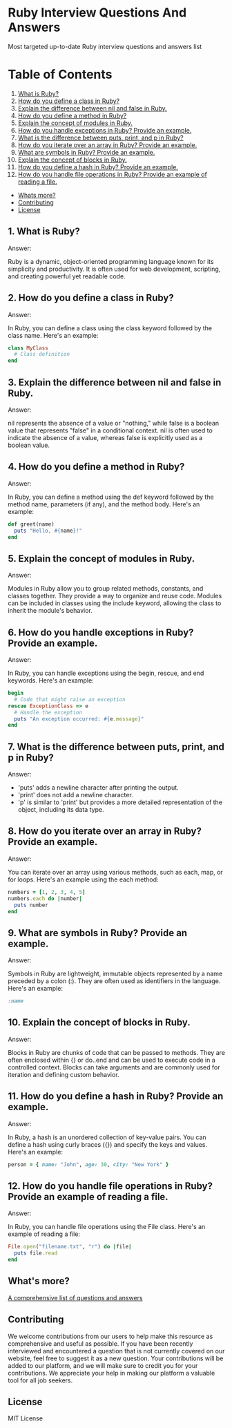 # Ruby Interview Questions And Answers

Most targeted up-to-date Ruby interview questions and answers list

# Table of Contents

1. [What is Ruby?](#1-what-is-ruby)
2. [How do you define a class in Ruby?](#2-how-do-you-define-a-class-in-ruby)
3. [Explain the difference between nil and false in Ruby.](#3-explain-the-difference-between-nil-and-false-in-ruby)
4. [How do you define a method in Ruby?](#4-how-do-you-define-a-method-in-ruby)
5. [Explain the concept of modules in Ruby.](#5-explain-the-concept-of-modules-in-ruby)
6. [How do you handle exceptions in Ruby? Provide an example.](#6-how-do-you-handle-exceptions-in-ruby-provide-an-example)
7. [What is the difference between puts, print, and p in Ruby?](#7-what-is-the-difference-between-puts-print-and-p-in-ruby)
8. [How do you iterate over an array in Ruby? Provide an example.](#8-how-do-you-iterate-over-an-array-in-ruby-provide-an-example)
9. [What are symbols in Ruby? Provide an example.](#9-what-are-symbols-in-ruby-provide-an-example)
10. [Explain the concept of blocks in Ruby.](#10-explain-the-concept-of-blocks-in-ruby)
11. [How do you define a hash in Ruby? Provide an example.](#11-how-do-you-define-a-hash-in-ruby-provide-an-example)
12. [How do you handle file operations in Ruby? Provide an example of reading a file.](#12-how-do-you-handle-file-operations-in-ruby-provide-an-example-of-reading-a-file)
- [Whats more?](#whats-more)
- [Contributing](#contributing)
- [License](#license)

## 1. What is Ruby?

Answer:

Ruby is a dynamic, object-oriented programming language known for its simplicity and productivity. It is often used for web development, scripting, and creating powerful yet readable code.

## 2. How do you define a class in Ruby?

Answer:

In Ruby, you can define a class using the class keyword followed by the class name. Here's an example:

```ruby
class MyClass
  # Class definition
end
```

## 3. Explain the difference between nil and false in Ruby.

Answer:

nil represents the absence of a value or "nothing," while false is a boolean value that represents "false" in a conditional context. nil is often used to indicate the absence of a value, whereas false is explicitly used as a boolean value.

## 4. How do you define a method in Ruby?

Answer:

In Ruby, you can define a method using the def keyword followed by the method name, parameters (if any), and the method body. Here's an example:

```ruby
def greet(name)
  puts "Hello, #{name}!"
end
```

## 5. Explain the concept of modules in Ruby.

Answer:

Modules in Ruby allow you to group related methods, constants, and classes together. They provide a way to organize and reuse code. Modules can be included in classes using the include keyword, allowing the class to inherit the module's behavior.

## 6. How do you handle exceptions in Ruby? Provide an example.

Answer:

In Ruby, you can handle exceptions using the begin, rescue, and end keywords. Here's an example:

```ruby
begin
  # Code that might raise an exception
rescue ExceptionClass => e
  # Handle the exception
  puts "An exception occurred: #{e.message}"
end
```

## 7. What is the difference between puts, print, and p in Ruby?

Answer:

- 'puts' adds a newline character after printing the output.
- 'print' does not add a newline character.
- 'p' is similar to 'print' but provides a more detailed representation of the object, including its data type.

## 8. How do you iterate over an array in Ruby? Provide an example.

Answer:

You can iterate over an array using various methods, such as each, map, or for loops. Here's an example using the each method:

```ruby
numbers = [1, 2, 3, 4, 5]
numbers.each do |number|
  puts number
end
```

## 9. What are symbols in Ruby? Provide an example.

Answer:

Symbols in Ruby are lightweight, immutable objects represented by a name preceded by a colon (:). They are often used as identifiers in the language. Here's an example:

```ruby
:name
```

## 10. Explain the concept of blocks in Ruby.

Answer:

Blocks in Ruby are chunks of code that can be passed to methods. They are often enclosed within {} or do..end and can be used to execute code in a controlled context. Blocks can take arguments and are commonly used for iteration and defining custom behavior.

## 11. How do you define a hash in Ruby? Provide an example.

Answer:

In Ruby, a hash is an unordered collection of key-value pairs. You can define a hash using curly braces ({}) and specify the keys and values. Here's an example:

```ruby
person = { name: "John", age: 30, city: "New York" }
```

## 12. How do you handle file operations in Ruby? Provide an example of reading a file.

Answer:

In Ruby, you can handle file operations using the File class. Here's an example of reading a file:

```ruby
File.open("filename.txt", "r") do |file|
  puts file.read
end
```

## What's more?
<a href="https://interviewplus.ai/developers-and-programmers/ruby/questions">A comprehensive list of questions and answers</a>

## Contributing
We welcome contributions from our users to help make this resource as comprehensive and useful as possible. If you have been recently interviewed and encountered a question that is not currently covered on our website, feel free to suggest it as a new question. Your contributions will be added to our platform, and we will make sure to credit you for your contributions. We appreciate your help in making our platform a valuable tool for all job seekers.

## License
MIT License
